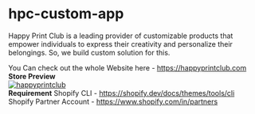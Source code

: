 # hpc-custom-app
Happy Print Club is a leading provider of customizable products that empower individuals to express their creativity and personalize their belongings. So, we build custom solution for this.

You Can check out the whole Website here - https://happyprintclub.com<br/>
**Store Preview**</br>
<a href="https://happyprintclub.com">
<img src="https://cdn.shopify.com/s/files/1/0642/8649/0793/files/happyprintclub_pinterest_cover.png?v=1710663637" alt="happyprintclub"/></a>
<br/>
**Requirement**
Shopify CLI - https://shopify.dev/docs/themes/tools/cli <br>
Shopify Partner Account - https://www.shopify.com/in/partners


